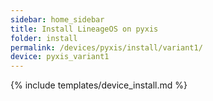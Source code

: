 ```yaml
---
sidebar: home_sidebar
title: Install LineageOS on pyxis
folder: install
permalink: /devices/pyxis/install/variant1/
device: pyxis_variant1
---
```

{% include templates/device_install.md %}
